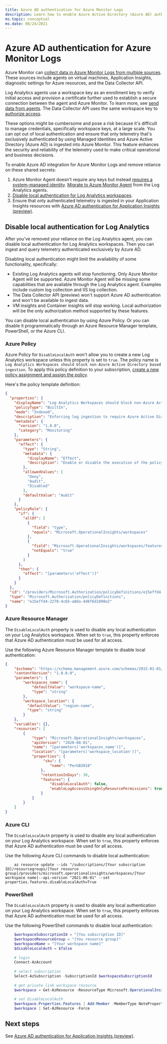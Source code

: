 ```yaml
---
title: Azure AD authentication for Azure Monitor Logs 
description: Learn how to enable Azure Active Directory (Azure AD) authentication for Log Analytics in Azure Monitor.
ms.topic: conceptual
ms.date: 08/24/2021
---
```


# Azure AD authentication for Azure Monitor Logs

Azure Monitor can [collect data in Azure Monitor Logs from multiple sources](data-platform-logs.md#data-collection). These sources include agents on virtual machines, Application Insights, diagnostic settings for Azure resources, and the Data Collector API.

Log Analytics agents use a workspace key as an enrollment key to verify initial access and provision a certificate further used to establish a secure connection between the agent and Azure Monitor. To learn more, see [send data from agents](data-security.md#2-send-data-from-agents). The Data Collector API uses the same workspace key to [authorize access](data-collector-api.md#authorization).

These options might be cumbersome and pose a risk because it's difficult to manage credentials, specifically workspace keys, at a large scale. You can opt out of local authentication and ensure that only telemetry that's exclusively authenticated by using Managed Identities and Azure Active Directory (Azure AD) is ingested into Azure Monitor. This feature enhances the security and reliability of the telemetry used to make critical operational and business decisions.

To enable Azure AD integration for Azure Monitor Logs and remove reliance on these shared secrets:

1. Azure Monitor Agent doesn't require any keys but instead [requires a system-managed identity](../agents/azure-monitor-agent-overview.md#security). [Migrate to Azure Monitor Agent](../agents/azure-monitor-agent-migration.md) from the Log Analytics agents.
1. [Disable local authentication for Log Analytics workspaces](#disable-local-authentication-for-log-analytics).
1. Ensure that only authenticated telemetry is ingested in your Application Insights resources with [Azure AD authentication for Application Insights (preview)](../app/azure-ad-authentication.md).

## Disable local authentication for Log Analytics

After you've removed your reliance on the Log Analytics agent, you can disable local authentication for Log Analytics workspaces. Then you can ingest and query telemetry authenticated exclusively by Azure AD.

Disabling local authentication might limit the availability of some functionality, specifically:

- Existing Log Analytics agents will stop functioning. Only Azure Monitor Agent will be supported. Azure Monitor Agent will be missing some capabilities that are available through the Log Analytics agent. Examples include custom log collection and IIS log collection.
- The Data Collector API (preview) won't support Azure AD authentication and won't be available to ingest data.
- VM insights and Container insights will stop working. Local authorization will be the only authorization method supported by these features.

You can disable local authentication by using Azure Policy. Or you can disable it programmatically through an Azure Resource Manager template, PowerShell, or the Azure CLI.

### Azure Policy

Azure Policy for `DisableLocalAuth` won't allow you to create a new Log Analytics workspace unless this property is set to `true`. The policy name is `Log Analytics Workspaces should block non-Azure Active Directory based ingestion`. To apply this policy definition to your subscription, [create a new policy assignment and assign the policy](../../governance/policy/assign-policy-portal.md).

Here's the policy template definition:

```json
{
  "properties": {
    "displayName": "Log Analytics Workspaces should block non-Azure Active Directory based ingestion.",
    "policyType": "BuiltIn",
    "mode": "Indexed",
    "description": "Enforcing log ingestion to require Azure Active Directory authentication prevents unauthenticated logs from an attacker which could lead to incorrect status, false alerts, and incorrect logs stored in the system.",
    "metadata": {
      "version": "1.0.0",
      "category": "Monitoring"
    },
    "parameters": {
      "effect": {
        "type": "String",
        "metadata": {
          "displayName": "Effect",
          "description": "Enable or disable the execution of the policy"
        },
        "allowedValues": [
          "Deny",
          "Audit",
          "Disabled"
        ],
        "defaultValue": "Audit"
      }
    },
    "policyRule": {
      "if": {
        "allOf": [
          {
            "field": "type",
            "equals": "Microsoft.OperationalInsights/workspaces"
          },
          {
            "field": "Microsoft.OperationalInsights/workspaces/features.disableLocalAuth",
            "notEquals": "true"
          }
        ]
      },
      "then": {
        "effect": "[parameters('effect')]"
      }
    }
  },
  "id": "/providers/Microsoft.Authorization/policyDefinitions/e15effd4-2278-4c65-a0da-4d6f6d1890e2",
  "type": "Microsoft.Authorization/policyDefinitions",
  "name": "e15effd4-2278-4c65-a0da-4d6f6d1890e2"
}
```

### Azure Resource Manager

The `DisableLocalAuth` property is used to disable any local authentication on your Log Analytics workspace. When set to `true`, this property enforces that Azure AD authentication must be used for all access.

Use the following Azure Resource Manager template to disable local authentication:

```json
{
    "$schema": "https://schema.management.azure.com/schemas/2015-01-01/deploymentTemplate.json",
    "contentVersion": "1.0.0.0",
    "parameters": {
        "workspaces_name": {
            "defaultValue": "workspace-name",
            "type": "string"
        },
        "workspace_location": {
          "defaultValue": "region-name",
          "type": "string"
        }
    },
    "variables": {},
    "resources": [
        {
            "type": "Microsoft.OperationalInsights/workspaces",
            "apiVersion": "2020-08-01",
            "name": "[parameters('workspaces_name')]",
            "location": "[parameters('workspace_location')]",
            "properties": {
                 "sku": {
                    "name": "PerGB2018"
                },
                "retentionInDays": 30,
                "features": {
                    "disableLocalAuth": false,
                    "enableLogAccessUsingOnlyResourcePermissions": true
                }
            }
        }
    ]
}

```

### Azure CLI

The `DisableLocalAuth` property is used to disable any local authentication on your Log Analytics workspace. When set to `true`, this property enforces that Azure AD authentication must be used for all access.

Use the following Azure CLI commands to disable local authentication:

```azurecli
    az resource update --ids "/subscriptions/[Your subscription ID]/resourcegroups/[Your resource group]/providers/microsoft.operationalinsights/workspaces/[Your workspace name]--api-version "2021-06-01" --set properties.features.disableLocalAuth=True
```

### PowerShell

The `DisableLocalAuth` property is used to disable any local authentication on your Log Analytics workspace. When set to `true`, this property enforces that Azure AD authentication must be used for all access.

Use the following PowerShell commands to disable local authentication:

```powershell
    $workspaceSubscriptionId = "[You subscription ID]"
    $workspaceResourceGroup = "[You resource group]"
    $workspaceName = "[Your workspace name]"
    $disableLocalAuth = $false
    
    # login
    Connect-AzAccount
    
    # select subscription
    Select-AzSubscription -SubscriptionId $workspaceSubscriptionId
    
    # get private link workspace resource
    $workspace = Get-AzResource -ResourceType Microsoft.OperationalInsights/workspaces -ResourceGroupName $workspaceResourceGroup -ResourceName $workspaceName -ApiVersion "2021-06-01"
    
    # set DisableLocalAuth
    $workspace.Properties.Features | Add-Member -MemberType NoteProperty -Name DisableLocalAuth -Value $disableLocalAuth -Force
    $workspace | Set-AzResource -Force
```

## Next steps
See [Azure AD authentication for Application Insights (preview)](../app/azure-ad-authentication.md).
